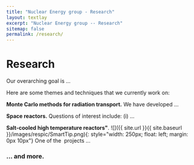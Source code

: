 ```yaml
---
title: "Nuclear Energy group - Research"
layout: textlay
excerpt: "Nuclear Energy group -- Research"
sitemap: false
permalink: /research/
---
```


# Research

Our overarching goal is ...

Here are some themes and techniques that we currently work on:

**Monte Carlo methods for radiation transport.** We have developed ...


**Space reactors.** Questions of interest include: (i) ...

**Salt-cooled high temperature reactors"**.
![]({{ site.url }}{{ site.baseurl }}/images/respic/SmartTip.png){: style="width: 250px; float: left; margin: 0px  10px"}
One of the  projects ...

### ... and more.
